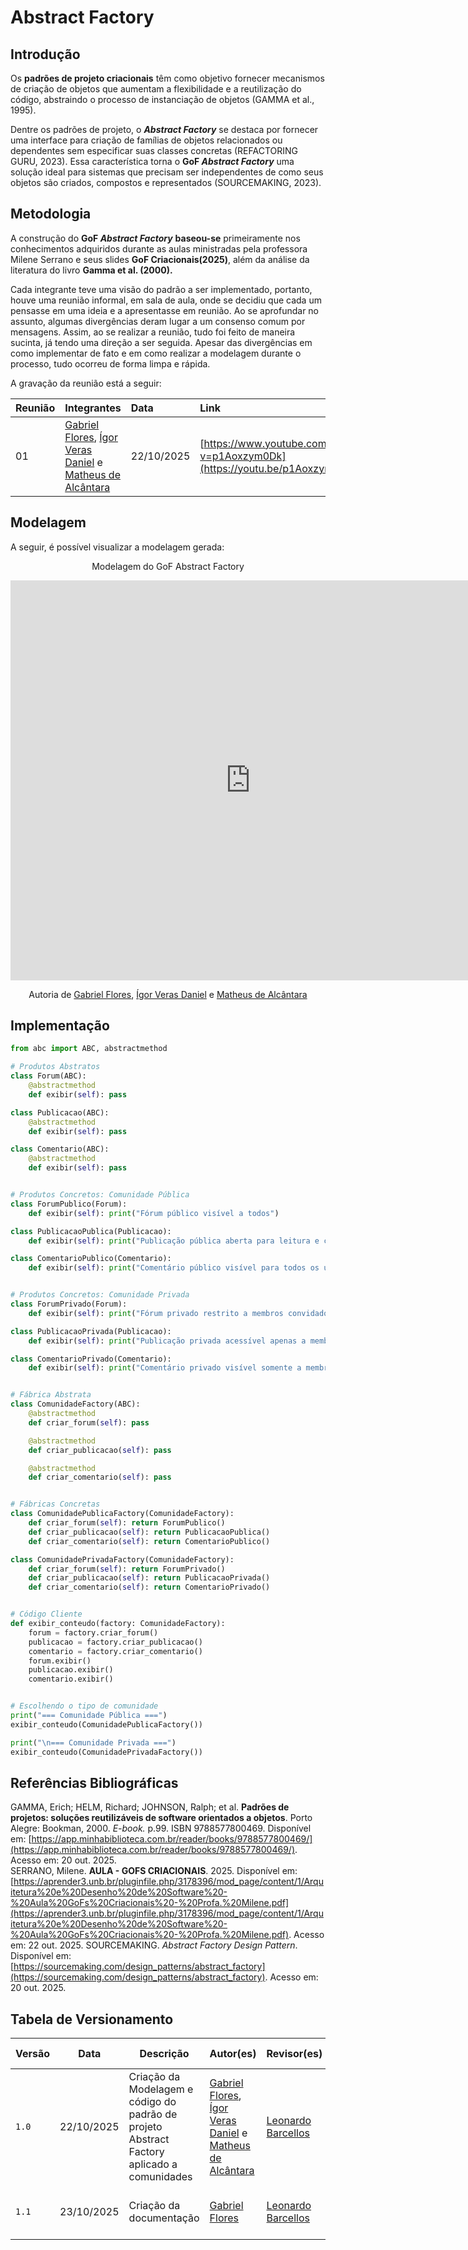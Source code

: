 # Abstract Factory

## Introdução

Os **padrões de projeto criacionais** têm como objetivo fornecer mecanismos de criação de objetos que aumentam a flexibilidade e a reutilização do código, abstraindo o processo de instanciação de objetos (GAMMA et al., 1995).

Dentre os padrões de projeto, o ***Abstract Factory*** se destaca por fornecer uma interface para criação de famílias de objetos relacionados ou dependentes sem especificar suas classes concretas (REFACTORING GURU, 2023). Essa característica torna o **GoF *Abstract Factory*** uma solução ideal para sistemas que precisam ser independentes de como seus objetos são criados, compostos e representados (SOURCEMAKING, 2023).

## Metodologia

A construção do **GoF *Abstract Factory*** **baseou-se** primeiramente nos conhecimentos adquiridos durante as aulas ministradas pela professora Milene Serrano e seus slides **GoF Criacionais(2025)**, além da análise da literatura do livro **Gamma et al. (2000).**

Cada integrante teve uma visão do padrão a ser implementado, portanto, houve uma reunião informal, em sala de aula, onde se decidiu que cada um pensasse em uma ideia e a apresentasse em reunião. Ao se aprofundar no assunto, algumas divergências deram lugar a um consenso comum por mensagens. Assim, ao se realizar a reunião, tudo foi feito de maneira sucinta, já tendo uma direção a ser seguida. Apesar das divergências em como implementar de fato e em como realizar a modelagem durante o processo, tudo ocorreu de forma limpa e rápida.

 A gravação da reunião está a seguir: 

| Reunião | Integrantes | Data | Link |
| :---- | :---- | :---- | :---- |
| 01 | [Gabriel Flores](https://github.com/Gabrielfcoelho), [Ígor Veras Daniel](https://github.com/igorvdaniel) e [Matheus de Alcântara](https://github.com/matheusdealcantara) | 22/10/2025 | [https://www.youtube.com/watch?v=p1Aoxzym0Dk](https://youtu.be/p1Aoxzym0Dk) |



## Modelagem

A seguir, é possível visualizar a modelagem gerada:
<p align="center">Modelagem do GoF Abstract Factory</p>

<iframe width="768" height="640" src="https://miro.com/app/live-embed/uXjVJ1he4VE=/?focusWidget=3458764632024456495&embedMode=view_only_without_ui&embedId=88483689390" frameborder="0" scrolling="no" allow="fullscreen; clipboard-read; clipboard-write" allowfullscreen></iframe>

<p align = "center">Autoria de <a href="https://github.com/Gabrielfcoelho">Gabriel Flores</a>, <a href="https://github.com/igorvdaniel">Ígor Veras Daniel</a> e <a href="https://github.com/matheusdealcantara">Matheus de Alcântara</a> </p>

## Implementação

```python
from abc import ABC, abstractmethod

# Produtos Abstratos
class Forum(ABC):
    @abstractmethod
    def exibir(self): pass

class Publicacao(ABC):
    @abstractmethod
    def exibir(self): pass

class Comentario(ABC):
    @abstractmethod
    def exibir(self): pass


# Produtos Concretos: Comunidade Pública
class ForumPublico(Forum):
    def exibir(self): print("Fórum público visível a todos")

class PublicacaoPublica(Publicacao):
    def exibir(self): print("Publicação pública aberta para leitura e comentários")

class ComentarioPublico(Comentario):
    def exibir(self): print("Comentário público visível para todos os usuários")


# Produtos Concretos: Comunidade Privada
class ForumPrivado(Forum):
    def exibir(self): print("Fórum privado restrito a membros convidados")

class PublicacaoPrivada(Publicacao):
    def exibir(self): print("Publicação privada acessível apenas a membros")

class ComentarioPrivado(Comentario):
    def exibir(self): print("Comentário privado visível somente a membros do grupo")


# Fábrica Abstrata
class ComunidadeFactory(ABC):
    @abstractmethod
    def criar_forum(self): pass

    @abstractmethod
    def criar_publicacao(self): pass

    @abstractmethod
    def criar_comentario(self): pass


# Fábricas Concretas
class ComunidadePublicaFactory(ComunidadeFactory):
    def criar_forum(self): return ForumPublico()
    def criar_publicacao(self): return PublicacaoPublica()
    def criar_comentario(self): return ComentarioPublico()

class ComunidadePrivadaFactory(ComunidadeFactory):
    def criar_forum(self): return ForumPrivado()
    def criar_publicacao(self): return PublicacaoPrivada()
    def criar_comentario(self): return ComentarioPrivado()


# Código Cliente
def exibir_conteudo(factory: ComunidadeFactory):
    forum = factory.criar_forum()
    publicacao = factory.criar_publicacao()
    comentario = factory.criar_comentario()
    forum.exibir()
    publicacao.exibir()
    comentario.exibir()


# Escolhendo o tipo de comunidade
print("=== Comunidade Pública ===")
exibir_conteudo(ComunidadePublicaFactory())

print("\n=== Comunidade Privada ===")
exibir_conteudo(ComunidadePrivadaFactory())

```

## Referências Bibliográficas

GAMMA, Erich; HELM, Richard; JOHNSON, Ralph; et al. **Padrões de projetos: soluções reutilizáveis de software orientados a objetos**. Porto Alegre: Bookman, 2000\. *E-book.* p.99. ISBN 9788577800469\. Disponível em: [https://app.minhabiblioteca.com.br/reader/books/9788577800469/](https://app.minhabiblioteca.com.br/reader/books/9788577800469/). Acesso em: 20 out. 2025\.  
SERRANO, Milene. **AULA \- GOFS CRIACIONAIS**. 2025\. Disponível em: [https://aprender3.unb.br/pluginfile.php/3178396/mod_page/content/1/Arquitetura%20e%20Desenho%20de%20Software%20-%20Aula%20GoFs%20Criacionais%20-%20Profa.%20Milene.pdf](https://aprender3.unb.br/pluginfile.php/3178396/mod_page/content/1/Arquitetura%20e%20Desenho%20de%20Software%20-%20Aula%20GoFs%20Criacionais%20-%20Profa.%20Milene.pdf). Acesso em: 22 out. 2025.
SOURCEMAKING. *Abstract Factory Design Pattern*. Disponível em: [https://sourcemaking.com/design_patterns/abstract_factory](https://sourcemaking.com/design_patterns/abstract_factory). Acesso em: 20 out. 2025\.  

  

## Tabela de Versionamento

| Versão | Data       | Descrição                                        | Autor(es)           | Revisor(es)         | Comentário do revisor | Data da revisão |
|--------|------------|--------------------------------------------------|---------------------|---------------------|----------------------|-----------|
| `1.0` | 22/10/2025  | Criação da Modelagem e código do padrão de projeto Abstract Factory aplicado a comunidades | [Gabriel Flores](https://github.com/Gabrielfcoelho), [Ígor Veras Daniel](https://github.com/igorvdaniel) e [Matheus de Alcântara](https://github.com/matheusdealcantara) | [Leonardo Barcellos](https://github.com/oyLeonardo) | Tudo certo. | 24/10/2025 |
| `1.1` | 23/10/2025  | Criação da documentação|  [Gabriel Flores](https://github.com/Gabrielfcoelho)| [Leonardo Barcellos](https://github.com/oyLeonardo) | Documento bem estrtuturado e certo. | 24/10/2025 |